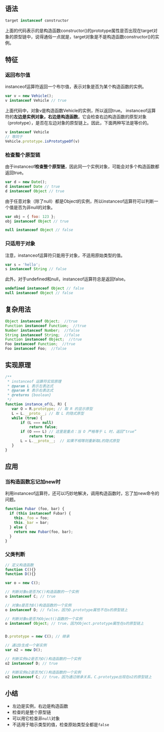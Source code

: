 ## 语法
```javascript
target instanceof constructor
```
上面的代码表示的是构造函数constructor()的prototype属性是否出现在target对象的原型链中，说得通俗一点就是，target对象是不是构造函数constructor()的实例。
## 特征
### 返回布尔值
instanceof运算符返回一个布尔值，表示对象是否为某个构造函数的实例。
```javascript
var v = new Vehicle();
v instanceof Vehicle // true
```
上面代码中，对象v是构造函数Vehicle的实例，所以返回true。
instanceof运算符的**左边是实例对象，右边是构造函数**。它会检查右边构造函数的原型对象（prototype），是否在左边对象的原型链上。因此，下面两种写法是等价的。
```javascript
v instanceof Vehicle
// 等同于
Vehicle.prototype.isPrototypeOf(v)
```
### 检查整个原型链
由于instanceof**检查整个原型链**，因此同一个实例对象，可能会对多个构造函数都返回true。
```javascript
var d = new Date();
d instanceof Date // true
d instanceof Object // true
```
由于任意对象（除了null）都是Object的实例，所以instanceof运算符可以判断一个值是否为非null的对象。
```javascript
var obj = { foo: 123 };
obj instanceof Object // true

null instanceof Object // false
```
### 只适用于对象
注意，instanceof运算符只能用于对象，不适用原始类型的值。
```javascript
var s = 'hello';
s instanceof String // false
```
此外，对于undefined和null，instanceof运算符总是返回false。
```javascript
undefined instanceof Object // false
null instanceof Object // false
```
## 复杂用法
```javascript
Object instanceof Object;  //true
Function instanceof Function;  //true
Number instanceof Number;  //false
String instanceof String;  //false
Function instanceof Object;  //true
Foo instanceof Function;  //true
Foo instanceof Foo;  //false
```
## 实现原理
```javascript
/**
 * instanceof 运算符实现原理
 * @param L 表示左表达式
 * @param R 表示右表达式
 * @returns {boolean}
 */
function instance_of(L, R) {
   var O = R.prototype; // 取 R 的显示原型
   L = L.__proto__; // 取 L 的隐式原型
   while (true) {
       if (L === null)
           return false;
       if (O === L) // 这里是重点：当 O 严格等于 L 时，返回“true”
           return true;
       L = L.__proto__;  // 如果不相等则重新取L的隐式原型
   }
}
```
## 应用
### 当构造函数忘记加new时
利用instanceof运算符，还可以巧妙地解决，调用构造函数时，忘了加new命令的问题。
```javascript
function Fubar (foo, bar) {
  if (this instanceof Fubar) {
    this._foo = foo;
    this._bar = bar;
  } else {
    return new Fubar(foo, bar);
  }
}
```
### 父类判断
```javascript
// 定义构造函数
function C(){} 
function D(){} 

var o = new C();

// 判断对象o是否为C()构造函数的一个实例
o instanceof C; // true

// 对象o是否为D()构造函数的一个实例
o instanceof D; // false，因为D.prototype属性不在o的原型链上

// 判断对象o是否为Object()函数的一个实例
o instanceof Object; // true，因为Object.prototype属性在o的原型链上


D.prototype = new C(); // 继承

// 通过D生成一个新实例
var o2 = new D();

// 判断实例o2是否为D()构造函数的一个实例
o2 instanceof D; // true

// 判断实例o2是否为C()构造函数的一个实例
o2 instanceof C; // true，因为通过继承关系，C.prototype出现在o2的原型链上
```
## 小结

- 左边是实例，右边是构造函数
- 检查的是整个原型链
- 可以用它检查非`null`对象
- 不适用于暗示类型的值，检查原始类型全都是`false`
